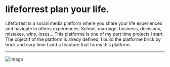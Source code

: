 # lifeforrest plan your life.

Lifeforrest is a social media platform where you share your life experiences and navigate in others experiences: School, marriage, business, decisions, mistakes, wins, loses... This platforme is one of my part time projects i start. The objectif of the platform is alredy defined, I build the platforme brick by brick and evry time I add a feauture that forms this platform.

---

![image](https://drive.google.com/uc?export=view&id=1Z9RxRe3_Z5icm24EdZZDIU68mNt-N--j)
